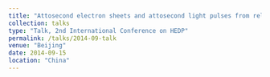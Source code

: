 ```yaml
---
title: "Attosecond electron sheets and attosecond light pulses from relativistic laser wakefields in underdense plasma"
collection: talks
type: "Talk, 2nd International Conference on HEDP"
permalink: /talks/2014-09-talk
venue: "Beijing"
date: 2014-09-15
location: "China"
---
```

